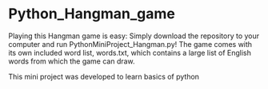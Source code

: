 # Python_Hangman_game

Playing this Hangman game is easy: Simply download the repository to your computer and run PythonMiniProject_Hangman.py! The game comes with its own included word list, words.txt, which contains a large list of English words from which the game can draw.

This mini project was developed to learn basics of python 

